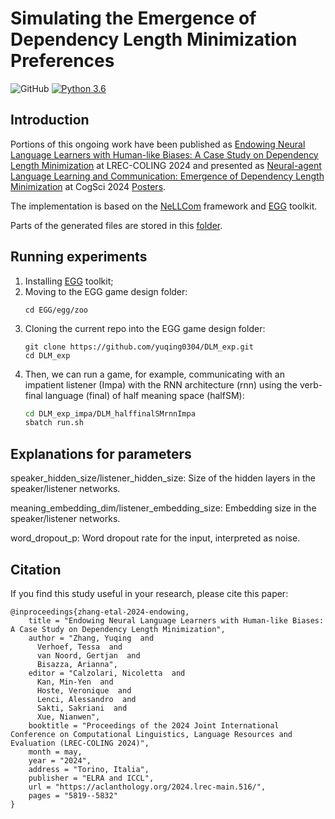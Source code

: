 # Simulating the Emergence of Dependency Length Minimization Preferences

![GitHub](https://img.shields.io/github/license/facebookresearch/EGG)
[![Python 3.6](https://img.shields.io/badge/python-3.6-blue.svg)](https://www.python.org/downloads/release/python-360/)

## Introduction

Portions of this ongoing work have been published as [Endowing Neural Language Learners with Human-like Biases: A Case Study on Dependency Length Minimization](https://aclanthology.org/2024.lrec-main.516/) at LREC-COLING 2024 and presented as [Neural-agent Language Learning and Communication: Emergence of Dependency Length Minimization](https://escholarship.org/uc/item/7fr1b90k) at CogSci 2024 [Posters](https://drive.google.com/file/d/1cWCUHkD3YlM8DXnTNPUri2Se7LZkr0_I/view?usp=sharing).

The implementation is based on the [NeLLCom](https://github.com/Yuchen-Lian/NeLLCom) framework and [EGG](https://github.com/facebookresearch/EGG) toolkit.

Parts of the generated files are stored in this [folder](https://drive.google.com/drive/folders/1_eUHRisx2DP6s7hf6DXCUzxLnDvweNyB?usp=drive_link).

## Running experiments

1. Installing [EGG](https://github.com/facebookresearch/EGG.git.) toolkit;
2. Moving to the EGG game design folder:
   ```
   cd EGG/egg/zoo
   ```
3. Cloning the current repo into the EGG game design folder:
   ```
   git clone https://github.com/yuqing0304/DLM_exp.git
   cd DLM_exp
   ```
4. Then, we can run a game, for example, communicating with an impatient listener (Impa) with the RNN architecture (rnn) using the verb-final language (final) of half meaning space (halfSM):
    ```bash
   cd DLM_exp_impa/DLM_halffinalSMrnnImpa
   sbatch run.sh
    ```

## Explanations for parameters
speaker_hidden_size/listener_hidden_size: Size of the hidden layers in the speaker/listener networks.

meaning_embedding_dim/listener_embedding_size: Embedding size in the speaker/listener networks. 

word_dropout_p: Word dropout rate for the input, interpreted as noise. 

## Citation
If you find this study useful in your research, please cite this paper:
```
@inproceedings{zhang-etal-2024-endowing,
    title = "Endowing Neural Language Learners with Human-like Biases: A Case Study on Dependency Length Minimization",
    author = "Zhang, Yuqing  and
      Verhoef, Tessa  and
      van Noord, Gertjan  and
      Bisazza, Arianna",
    editor = "Calzolari, Nicoletta  and
      Kan, Min-Yen  and
      Hoste, Veronique  and
      Lenci, Alessandro  and
      Sakti, Sakriani  and
      Xue, Nianwen",
    booktitle = "Proceedings of the 2024 Joint International Conference on Computational Linguistics, Language Resources and Evaluation (LREC-COLING 2024)",
    month = may,
    year = "2024",
    address = "Torino, Italia",
    publisher = "ELRA and ICCL",
    url = "https://aclanthology.org/2024.lrec-main.516/",
    pages = "5819--5832"
}
```
